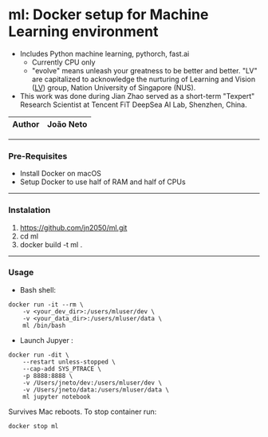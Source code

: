 # ml: Docker setup for Machine Learning environment
* Includes Python machine learning, pythorch, fast.ai
  * Currently CPU only
  * "evolve" means unleash your greatness to be better and better. "LV" are capitalized to acknowledge the nurturing of Learning and Vision ([LV](http://www.lv-nus.org)) group, Nation University of Singapore (NUS).
* This work was done during Jian Zhao served as a short-term "Texpert" Research Scientist at Tencent FiT DeepSea AI Lab, Shenzhen, China.

|Author|João Neto|
|:---:|:---:|

****
### Pre-Requisites 

* Install Docker on macOS
* Setup Docker to use half of RAM and half of CPUs


****
### Instalation 

1. https://github.com/jn2050/ml.git
2. cd ml
3. docker build -t ml .

****
### Usage 

* Bash shell:

```
docker run -it --rm \
    -v <your_dev_dir>:/users/mluser/dev \
    -v <your_data_dir>:/users/mluser/data \
    ml /bin/bash
```

* Launch Jupyer :

```
docker run -dit \
    --restart unless-stopped \
    --cap-add SYS_PTRACE \
    -p 8888:8888 \
    -v /Users/jneto/dev:/users/mluser/dev \
    -v /Users/jneto/data:/users/mluser/data \
    ml jupyter notebook
```

Survives Mac reboots. To stop container run:

```
docker stop ml
```
